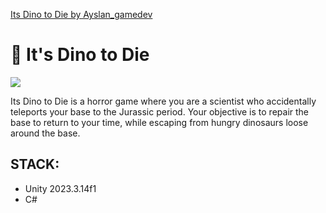 [Its Dino to Die by Ayslan_gamedev](https://ayslan-gamedev.itch.io/itsdinotodie)

# 🚀 It's Dino to Die 
<a href="https://github.com/Ayslan-gamedev/DinoLab_Unity/blob/main/LICENSE"><img src="https://img.shields.io/github/license/ayslan-gamedev/DinoLab_Unity?color=blue&style=flat-square"></a>

Its Dino to Die is a horror game where you are a scientist who accidentally teleports your base to the Jurassic period. Your objective is to repair the base to return to your time, while escaping from hungry dinosaurs loose around the base.

## STACK:
* Unity 2023.3.14f1
* C#
